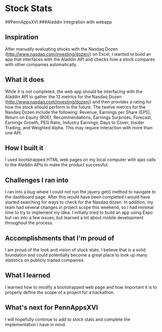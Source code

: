 # Stock Stats

##PennAppsXVI
###Aladdin Integration with webapp


## Inspiration
After manually evaluating stocks with the Nasdaq Dozen (http://www.nasdaq.com/investing/dozen/) on Excel, I wanted to build an app that interfaces with the Aladdin API and checks how a stock compares with other companies automatically.

## What it does
While it is not completed, the web app should be interfacing with the Aladdin API to gather the 12 metrics for the Nasdaq Dozen (http://www.nasdaq.com/investing/dozen/) and then provides a rating for how the stock should perform in the future. The twelve metrics for the Nasdaq Dozen include the following: Revenue, Earnings per Share (EPS), Return on Equity (ROE), Recommendations, Earnings Surprises, Forecast, Earnings Growth, PEG Ratio, Industry Earnings, Days to Cover, Insider Trading, and Weighted Alpha. This may require interaction with more than one API.


## How I built it
I used bootstrapped HTML web pages on my local computer with ajax calls to the Aladdin APIs to make the product successful.


## Challenges I ran into
I ran into a bug where I could not run the jquery get() method to navigate to the dashboard page. After this would have been completed I would have started searching for ways to check for the Nasdaq dozen. In addition, my team had several changes in project scope this weekend, so I had minimal time to try to implement my idea. I initially tried to build an app using Expo but ran into a few issues, but learned a lot about mobile development throughout the process.

## Accomplishments that I'm proud of
I am proud of the look and vision of stock stats. I believe that is a solid foundation and could potentially become a great place to look up many statistics on publicly traded companies.

## What I learned
I learned how to modify a bootstrapped web page and how important it is to properly define the scope of a project for a hackathon.

## What's next for PennAppsXVI
I will hopefully continue to add to stock stats and complete the implementation I have in mind.
